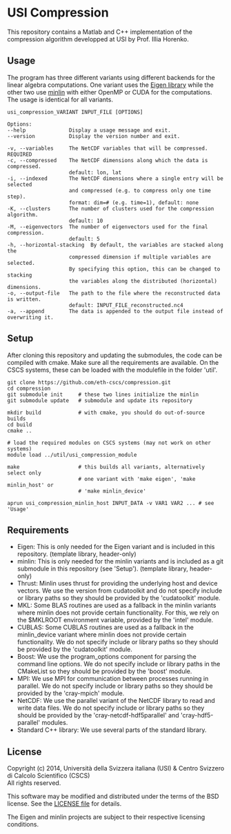 USI Compression
===============

This repository contains a Matlab and C++ implementation of the compression
algorithm developped at USI by Prof. Illia Horenko.


Usage
-----

The program has three different variants using different backends for the
linear algebra computations.
One variant uses the [Eigen library](http://eigen.tuxfamily.org/) while the
other two use [minlin](https://github.com/bcumming/minlin) with either OpenMP
or CUDA for the computations. The usage is identical for all variants.

    usi_compression_VARIANT INPUT_FILE [OPTIONS]

    Options:
    --help              Display a usage message and exit.
    --version           Display the version number and exit.

    -v, --variables     The NetCDF variables that will be compressed. REQUIRED
    -c, --compressed    The NetCDF dimensions along which the data is compressed.
                        default: lon, lat
    -i, --indexed       The NetCDF dimensions where a single entry will be selected
                        and compressed (e.g. to compress only one time step).
                        format: dim=# (e.g. time=1), default: none
    -K, --clusters      The number of clusters used for the compression algorithm.
                        default: 10
    -M, --eigenvectors  The number of eigenvectors used for the final compression.
                        default: 5
    -h, --horizontal-stacking  By default, the variables are stacked along the
                        compressed dimension if multiple variables are selected.
                        By specifying this option, this can be changed to stacking
                        the variables along the distributed (horizontal) dimensions.
    -o, --output-file   The path to the file where the reconstructed data is written.
                        default: INPUT_FILE_reconstructed.nc4
    -a, --append        The data is appended to the output file instead of overwriting it.


Setup
-----

After cloning this repository and updating the submodules, the code can be
compiled with cmake. Make sure all the requirements are available. On the CSCS
systems, these can be loaded with the modulefile in the folder 'util'.

    git clone https://github.com/eth-cscs/compression.git
    cd compression
    git submodule init     # these two lines initialize the minlin
    git submodule update   # submodule and update its repository

    mkdir build            # with cmake, you should do out-of-source builds
    cd build
    cmake ..

    # load the required modules on CSCS systems (may not work on other systems)
    module load ../util/usi_compression_module

    make                   # this builds all variants, alternatively select only
                           # one variant with 'make eigen', 'make minlin_host' or
                           # 'make minlin_device'

    aprun usi_compression_minlin_host INPUT_DATA -v VAR1 VAR2 ... # see 'Usage'


Requirements
------------

* Eigen: This is only needed for the Eigen variant and is included in this
  repository. (template library, header-only)
* minlin: This is only needed for the minlin variants and is included as a
  git submodule in this repository (see 'Setup'). (template library, header-only)
* Thrust: Minlin uses thrust for providing the underlying host and device
  vectors. We use the version from cudatoolkit and do not specify include or
  library paths so they should be provided by the 'cudatoolkit' module.
* MKL: Some BLAS routines are used as a fallback in the minlin variants where
  minlin does not provide certain functionality. For this, we rely on the
  $MKLROOT environment variable, provided by the 'intel' module.
* CUBLAS: Some CUBLAS routines are used as a fallback in the minlin_device
  variant where minlin does not provide certain functionality. We do not
  specify include or library paths so they should be provided by the
  'cudatoolkit' module.
* Boost: We use the program_options component for parsing the command line
  options. We do not specify include or library paths in the CMakeList so they
  should be provided by the 'boost' module.
* MPI: We use MPI for communication between processes running in parallel. We
  do not specify include or library paths so they should be provided by the
  'cray-mpich' module.
* NetCDF: We use the parallel variant of the NetCDF library to read and write
  data files. We do not specify include or library paths so they should be
  provided by the 'cray-netcdf-hdf5parallel' and 'cray-hdf5-parallel' modules.
* Standard C++ library: We use several parts of the standard library.


License
-------
Copyright (c) 2014, Università della Svizzera italiana (USI) & Centro Svizzero di Calcolo Scientifico (CSCS)  
All rights reserved.

This software may be modified and distributed under the terms of the BSD license. See the [LICENSE file](LICENSE.md) for details.

The Eigen and minlin projects are subject to their respective licensing conditions.
